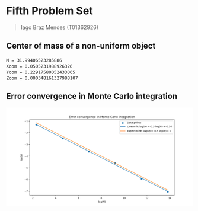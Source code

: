 # Fifth Problem Set
> Iago Braz Mendes (T01362926)

## Center of mass of a non-uniform object

```
M = 31.99406523285886
Xcom = 0.0505231988926326
Ycom = 0.22917580052433065
Zcom = 0.000348161327988107
```

## Error convergence in Monte Carlo integration

![Error convergence in Monte Carlo integration](./assets/2.png)
